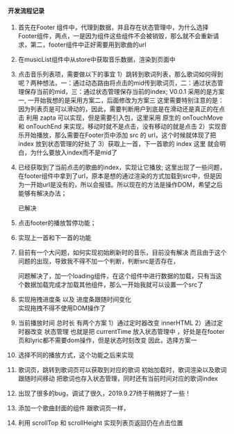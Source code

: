 #### 开发流程记录

1. 首先在Footer 组件中，代理到数据，并且存在状态管理中，为什么选择Footer组件，两点，一是因为组件这些组件不会被销毁，那么就不会重新请求，第二，footer组件中正好需要用到歌曲的url

2. 在musicList组件中从store中获取音乐数据，渲染到页面中

3. 点击音乐列表项，需要做以下的事宜
    1）跳转到歌词列表，那么歌词如何得到呢？两种想法，一：通过动态路由将点击的mid传到歌词页，二：通过状态管理保存当前的mid，三：通过状态管理保存当前的index;   V0.0.1 采用的是方案一, 一开始我想的是采用方案二，后面修改为方案三
    这里需要特别注意的是：因为列表页是可以滑动的，因此，需要判断用户到底是在滑动还是真正的在点击 利用 zapta 可以实现，但是需要引入包，这里采用 原生的 onTouchMove 和 onTouchEnd 来实现，移动时就不是点击，没有移动的就是点击
    2）实现音乐开始播放，那么需要在Footer页中添加 src 的 url，这个时候就体现了把 index 放到状态管理的好处了
    3）获取上一首，下一首歌的 index  这里 就会明白，为什么要放入index而不是mid了

4. 已经获取到了当前点击的歌曲的index，实现让它播放;
    这里出现了一些问题，在footer组件中拿到了url，原本是想的通过渲染的方式加载到src中，但是因为一开始url是没有的，所以会报错。所以现在的方法是操作DOM，希望之后能够有解决办法；
    
    已解决

5. 点击footer的播放暂停功能；

6. 实现上一首和下一首的功能

7. 目前有一个大问题，如何实现初始刷新时的音乐，目前没有解决
    而且由于这个问题的出现，导致我不得不加一个判断，判断src是否存在，

    问题解决了，加一个loading组件，在这个组件中进行数据的加载，只有当这个数据加载完成才加载其他组件，那么一开始我就可以设置一个src了

8. 实现拖拽进度条 以及 进度条跟随时间变化  
    实现拖拽不得不使用DOM操作了

9. 当前播放时间  总时长
    有两个方案
    1）通过定时器改变 innerHTML
    2）通过定时器改变 状态管理 也就是把 currentTime 放入状态管理中 ，好处是在footer页和lyric都不需要dom操作，但是状态时刻改变
    因此，选择方案一

10. 选择不同的播放方式，这个功能之后来实现

11. 歌词页，跳转到歌词页可以获取到对应的歌词
    初始加载时，歌词渲染以及歌词跟随时间移动
    把歌词也存入状态管理，同时还有当前时间对应的歌词index

12. 出现了很多的bug，调试了很久，2019.9.27终于稍微好了一些！

13. 添加一个歌曲封面的组件
    跟歌词页一样，

14. 利用 scrollTop 和 scrollHeight 实现列表页返回仍在点击位置 